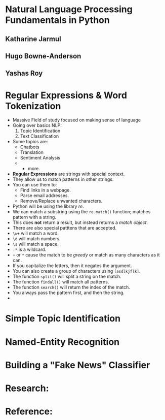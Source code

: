 # Natural Language Processing Fundamentals in Python
## Katharine Jarmul
## Hugo Bowne-Anderson
## Yashas Roy

# Regular Expressions & Word Tokenization
- Massive Field of study focused on making sense of language
- Going over basics NLP:
  1. Topic Identification
  2. Text Classification
- Some topics are:
  * Chatbots
  * Translation
  * Sentiment Analysis
  * + more.
- **Regular Expressions** are strings with special context.
- They allow us to match patterns in other strings.
- You can use them to:
  * Find links in a webpage.
  * Parse email addresses.
  * Remove/Replace unwanted characters.
- Python will be using the library *re*.
- We can match a substring using the `re.match()` function; matches pattern with a string.
- This does **not** return a result, but instead returns a *match object*.
- There are also special patttens that are accepted.
- `\w+` will match a word.
- `\d` will match numbers.
- `\s` will match a space.
- `.*` is a wildcard.
- `+` or `*` cause the match to be *greedy* or match as many characters as it can.
- If you capitalize the letters, then it negates the argument.
- You can also create a group of characters using `[asdlkjflk]`.
- The function `split()` will split a string on the match.
- The function `findall()` will match all patterns.
- The function `search()` will return the index of the match.
- You always pass the pattern first, and then the string.
- 


# Simple Topic Identification

# Named-Entity Recognition

# Building a "Fake News" Classifier

# Research:

# Reference:
